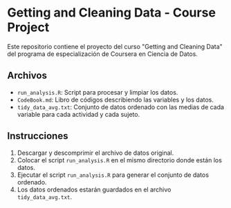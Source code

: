 # Getting and Cleaning Data - Course Project

Este repositorio contiene el proyecto del curso "Getting and Cleaning Data" del programa de especialización de Coursera en Ciencia de Datos.

## Archivos

- `run_analysis.R`: Script para procesar y limpiar los datos.
- `CodeBook.md`: Libro de códigos describiendo las variables y los datos.
- `tidy_data_avg.txt`: Conjunto de datos ordenado con las medias de cada variable para cada actividad y cada sujeto.

## Instrucciones

1. Descargar y descomprimir el archivo de datos original.
2. Colocar el script `run_analysis.R` en el mismo directorio donde están los datos.
3. Ejecutar el script `run_analysis.R` para generar el conjunto de datos ordenado.
4. Los datos ordenados estarán guardados en el archivo `tidy_data_avg.txt`.
